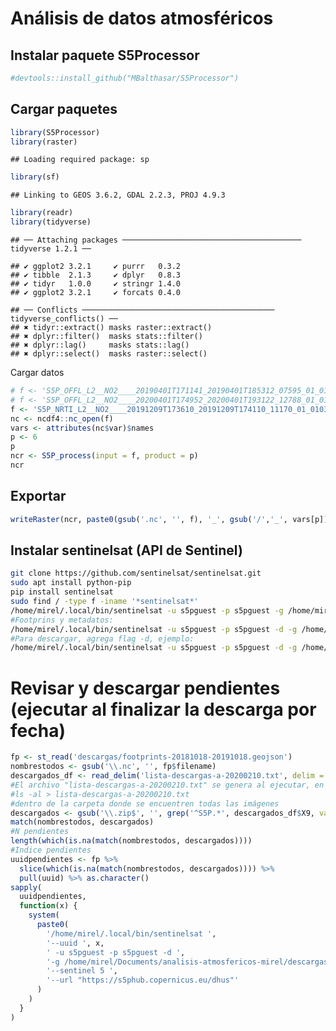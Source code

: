 Análisis de datos atmosféricos
================

## Instalar paquete S5Processor

``` r
#devtools::install_github("MBalthasar/S5Processor")
```

## Cargar paquetes

``` r
library(S5Processor)
library(raster)
```

    ## Loading required package: sp

``` r
library(sf)
```

    ## Linking to GEOS 3.6.2, GDAL 2.2.3, PROJ 4.9.3

``` r
library(readr)
library(tidyverse)
```

    ## ── Attaching packages ──────────────────────────────────────── tidyverse 1.2.1 ──

    ## ✔ ggplot2 3.2.1     ✔ purrr   0.3.2
    ## ✔ tibble  2.1.3     ✔ dplyr   0.8.3
    ## ✔ tidyr   1.0.0     ✔ stringr 1.4.0
    ## ✔ ggplot2 3.2.1     ✔ forcats 0.4.0

    ## ── Conflicts ─────────────────────────────────────────── tidyverse_conflicts() ──
    ## ✖ tidyr::extract() masks raster::extract()
    ## ✖ dplyr::filter()  masks stats::filter()
    ## ✖ dplyr::lag()     masks stats::lag()
    ## ✖ dplyr::select()  masks raster::select()

Cargar
datos

``` r
# f <- 'S5P_OFFL_L2__NO2____20190401T171141_20190401T185312_07595_01_010300_20190407T185548.nc'
# f <- 'S5P_OFFL_L2__NO2____20200401T174952_20200401T193122_12788_01_010302_20200403T102954.nc'
f <- 'S5P_NRTI_L2__NO2____20191209T173610_20191209T174110_11170_01_010302_20191209T182308.nc'
nc <- ncdf4::nc_open(f)
vars <- attributes(nc$var)$names
p <- 6
p
ncr <- S5P_process(input = f, product = p)
ncr
```

## Exportar

``` r
writeRaster(ncr, paste0(gsub('.nc', '', f), '_', gsub('/','_', vars[p]), '.tif'), overwrite=T)
```

## Instalar sentinelsat (API de Sentinel)

``` bash
git clone https://github.com/sentinelsat/sentinelsat.git
sudo apt install python-pip
pip install sentinelsat
sudo find / -type f -iname '*sentinelsat*'
/home/mirel/.local/bin/sentinelsat -u s5pguest -p s5pguest -g /home/mirel/Documents/analisis-atmosfericos-mirel/descargas/rd.geojson --sentinel 5 -s 20181018 -e 20191018 --url "https://s5phub.copernicus.eu/dhus" --producttype L2__NO2___
#Footprins y metadatos:
/home/mirel/.local/bin/sentinelsat -u s5pguest -p s5pguest -d -g /home/mirel/Documents/analisis-atmosfericos-mirel/descargas/rd.geojson --sentinel 5 -s 20181018 -e 20181019 --url "https://s5phub.copernicus.eu/dhus" --producttype L2__NO2___ --footprints
#Para descargar, agrega flag -d, ejemplo:
/home/mirel/.local/bin/sentinelsat -u s5pguest -p s5pguest -d -g /home/mirel/Documents/analisis-atmosfericos-mirel/descargas/rd.geojson --sentinel 5 -s 20181018 -e 20181019 --url "https://s5phub.copernicus.eu/dhus" --producttype L2__NO2___
```

# Revisar y descargar pendientes (ejecutar al finalizar la descarga por fecha)

``` r
fp <- st_read('descargas/footprints-20181018-20191018.geojson')
nombrestodos <- gsub('\\.nc', '', fp$filename)
descargados_df <- read_delim('lista-descargas-a-20200210.txt', delim = ' ', col_names = F)
#El archivo "lista-descargas-a-20200210.txt" se genera al ejecutar, en la terminal,
#ls -al > lista-descargas-a-20200210.txt
#dentro de la carpeta donde se encuentren todas las imágenes
descargados <- gsub('\\.zip$', '', grep('^S5P.*', descargados_df$X9, value = T))
match(nombrestodos, descargados)
#N pendientes
length(which(is.na(match(nombrestodos, descargados))))
#Indice pendientes
uuidpendientes <- fp %>%
  slice(which(is.na(match(nombrestodos, descargados)))) %>%
  pull(uuid) %>% as.character()
sapply(
  uuidpendientes,
  function(x) {
    system(
      paste0(
        '/home/mirel/.local/bin/sentinelsat ',
        '--uuid ', x,
        ' -u s5pguest -p s5pguest -d ',
        '-g /home/mirel/Documents/analisis-atmosfericos-mirel/descargas/rd.geojson ',
        '--sentinel 5 ',
        '--url "https://s5phub.copernicus.eu/dhus"'
      )
    )
  }
)
```
